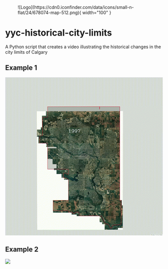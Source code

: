 <figure markdown>
![Logo](https://cdn0.iconfinder.com/data/icons/small-n-flat/24/678074-map-512.png){ width="100" }
</figure>

# yyc-historical-city-limits

A Python script that creates a video illustrating the historical changes in the city limits of Calgary

## Example 1

![](./output1.gif)

## Example 2

![](./output2.gif)

